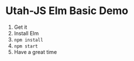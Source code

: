 # Utah-JS Elm Basic Demo

1. Get it
2. Install Elm
3. `npm install`
4. `npm start`
5. Have a great time
